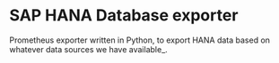 # SAP HANA Database exporter

Prometheus exporter written in Python, to export HANA data based on whatever
data sources we have available_.


